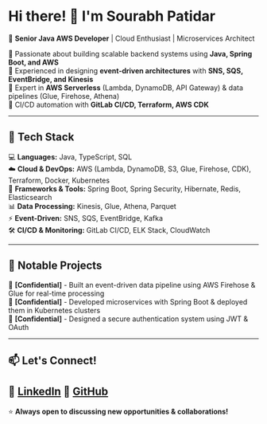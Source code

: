 # Hi there! 👋 I'm Sourabh Patidar

🚀 **Senior Java AWS Developer** | Cloud Enthusiast | Microservices Architect  

🔹 Passionate about building scalable backend systems using **Java, Spring Boot, and AWS**  
🔹 Experienced in designing **event-driven architectures** with **SNS, SQS, EventBridge, and Kinesis**  
🔹 Expert in **AWS Serverless** (Lambda, DynamoDB, API Gateway) & data pipelines (Glue, Firehose, Athena)  
🔹 CI/CD automation with **GitLab CI/CD, Terraform, AWS CDK**  

---

## 🔧 Tech Stack  
💻 **Languages:** Java, TypeScript, SQL  
☁️ **Cloud & DevOps:** AWS (Lambda, DynamoDB, S3, Glue, Firehose, CDK), Terraform, Docker, Kubernetes  
📜 **Frameworks & Tools:** Spring Boot, Spring Security, Hibernate, Redis, Elasticsearch  
📊 **Data Processing:** Kinesis, Glue, Athena, Parquet  
⚡ **Event-Driven:** SNS, SQS, EventBridge, Kafka  
🛠 **CI/CD & Monitoring:** GitLab CI/CD, ELK Stack, CloudWatch  

---

## 📌 Notable Projects  
🔹 **[Confidential]** - Built an event-driven data pipeline using AWS Firehose & Glue for real-time processing  
🔹 **[Confidential]** - Developed microservices with Spring Boot & deployed them in Kubernetes clusters  
🔹 **[Confidential]** - Designed a secure authentication system using JWT & OAuth  

---

## 📫 Let's Connect!  
🔗 [LinkedIn]([https://www.linkedin.com/in/yourprofile](https://www.linkedin.com/in/sourabhpatidar/))  
🔗 [GitHub](https://github.com/Sourabh333/)
---

⭐ **Always open to discussing new opportunities & collaborations!**
